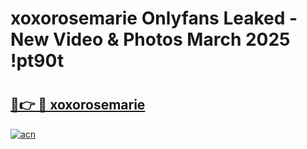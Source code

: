 # xoxorosemarie Onlyfans Leaked - New Video & Photos March 2025 !pt90t

# <h2><a href="https://3ayw0v.iuczelnia.edu.pl?title=xoxorosemarie&ref=pt90t">🔗👉 🔴 xoxorosemarie</a></h2>

[![acn](https://github.com/user-attachments/assets/0f9c940e-d8b0-45ae-aac7-cd30a18b3e1c)](https://3ayw0v.iuczelnia.edu.pl?title=xoxorosemarie&ref=pt90t)

